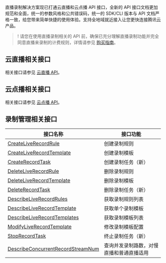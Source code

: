 直播录制解决方案现已打通云直播和云点播 API 接口，全新的 API 接口文档更加规范和全面，统一的参数风格和公共错误码，统一的 SDK/CLI 版本与 API 文档严格一致，给您带来简单快捷的使用体验。支持全地域就近接入让您更快连接腾讯云产品。
>! 请您在使用直播录制相关的 API 前，确保已充分理解直播录制功能并完全同意直播来录制的计费规则，详情请参见 [购买指南](https://cloud.tencent.com/document/product/1358/50144)。

## 云直播相关接口

相关接口请参见 [云直播 API](https://cloud.tencent.com/document/product/267/20455)。

## 云点播相关接口

相关接口请参见 [云点播 API](https://cloud.tencent.com/document/product/266/31752)。

## 录制管理相关接口

| 接口名称                           | 接口功能                  |
| ------------------------------------------------------------ | ------------------------------------------ |
| [CreateLiveRecordRule](https://cloud.tencent.com/document/api/267/32615) | 创建录制规则 |
| [CreateLiveRecordTemplate](https://cloud.tencent.com/document/api/267/32614) | 创建录制模板 |
| [CreateRecordTask](https://cloud.tencent.com/document/api/267/45983) | 创建录制任务（新） |
| [DeleteLiveRecordRule](https://cloud.tencent.com/document/api/267/32613) | 删除录制规则 |
| [DeleteLiveRecordTemplate](https://cloud.tencent.com/document/api/267/32612) | 删除录制模板 |
| [DeleteRecordTask](https://cloud.tencent.com/document/api/267/45982) | 删除录制任务（新） |
| [DescribeLiveRecordRules](https://cloud.tencent.com/document/api/267/32611) | 获取录制规则列表 |
| [DescribeLiveRecordTemplate](https://cloud.tencent.com/document/api/267/32610) | 获取单个录制模板 |
| [DescribeLiveRecordTemplates](https://cloud.tencent.com/document/api/267/32609) | 获取录制模板列表 |
| [ModifyLiveRecordTemplate](https://cloud.tencent.com/document/api/267/32608) | 修改录制模板配置 |
| [StopRecordTask](https://cloud.tencent.com/document/api/267/45981) | 终止录制任务（新）             |
| [DescribeConcurrentRecordStreamNum](https://cloud.tencent.com/document/product/267/42219) | 查询并发录制路数，对慢直播和普通直播适用 |

